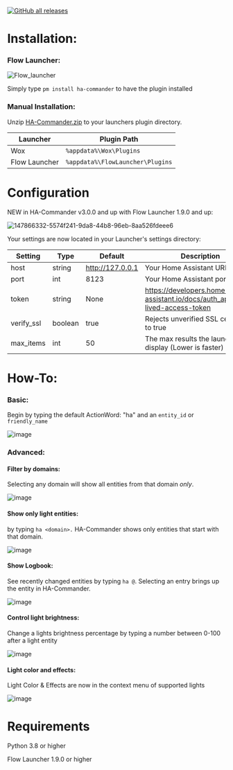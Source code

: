 [![GitHub all releases](https://img.shields.io/github/downloads/garulf/ha-commander/total)](https://github.com/Garulf/HA-Commander/releases/latest)
# Installation:

### Flow Launcher:

![Flow_launcher](https://user-images.githubusercontent.com/535299/145097675-e4d3f41a-4042-4f2a-b707-238b8c6d220c.png)

Simply type `pm install ha-commander` to have the plugin installed

### Manual Installation:

Unzip [HA-Commander.zip](https://github.com/Garulf/HA-Commander/releases/latest) to your launchers plugin directory.

| Launcher      | Plugin Path                      |
|---------------|----------------------------------|
| Wox           | `%appdata%\Wox\Plugins`          |
| Flow Launcher | `%appdata%\FlowLauncher\Plugins` |

# Configuration

NEW in HA-Commander v3.0.0 and up with Flow Launcher 1.9.0 and up:

![147866332-5574f241-9da8-44b8-96eb-8aa526fdeee6](https://user-images.githubusercontent.com/535299/147866412-9f7bb589-b3bd-4ce4-84b0-9f4a5fd0a320.png)




Your settings are now located in your Launcher's settings directory:

| Setting    | Type    | Default          | Description                                                                 |
|------------|---------|------------------|-----------------------------------------------------------------------------|
| host       | string  | http://127.0.0.1 | Your Home Assistant URL                               |
| port       | int     | 8123             | Your Home Assistant port                                                    |
| token      | string  | None             | https://developers.home-assistant.io/docs/auth_api/#long-lived-access-token |
| verify_ssl | boolean | true             | Rejects unverified SSL certs if set to true                                 |
| max_items  | int     | 50               | The max results the launcher will display (Lower is faster)                 |

# How-To:

### Basic:

Begin by typing the default ActionWord: "ha" and an `entity_id` or `friendly_name`

![image](https://user-images.githubusercontent.com/535299/147866294-16f9967a-5e3a-4b26-a4b5-cabd930aaf45.png)


### Advanced:

#### Filter by domains:
Selecting any domain will show all entities from that domain *only*.

![image](https://user-images.githubusercontent.com/535299/147866147-ab6d95c6-566a-4dba-b146-2b6a3e1b62b3.png)


#### Show only light entities:
by typing `ha <domain>.` HA-Commander shows only entities that start with that domain.

![image](https://user-images.githubusercontent.com/535299/147866129-c2da5f73-d48d-471b-ad40-96daa8e1b877.png)


#### Show Logbook:
See recently changed entities by typing `ha @`. Selecting an entry brings up the entity in HA-Commander.

![image](https://user-images.githubusercontent.com/535299/147866210-45d2f0b1-51a1-49ab-9275-dfee143571c0.png)

#### Control light brightness:
Change a lights brightness percentage by typing a number between 0-100 after a light entity

![image](https://user-images.githubusercontent.com/535299/147866261-82521063-8106-4726-8a5a-4f8e0ad6913b.png)

#### Light color and effects:
Light Color & Effects are now in the context menu of supported lights

![image](https://user-images.githubusercontent.com/535299/147866370-eabc81e4-e540-4bff-953d-fb2325fbc9f7.png)


# Requirements

Python 3.8 or higher

Flow Launcher 1.9.0 or higher
